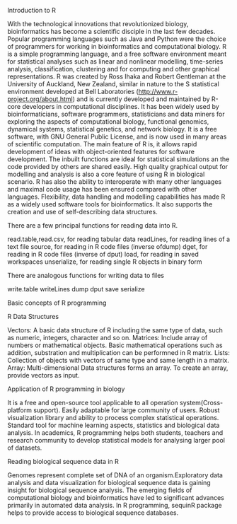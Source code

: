 Introduction to R
 

With the technological innovations that revolutionized biology, bioinformatics has become a scientific disciple in the last few decades.  Popular programming languages such as Java and Python were the choice of programmers for working in bioinformatics and computational biology. R is a simple programming language, and a free software environment meant for statistical analyses such as linear and nonlinear modelling, time-series analysis, classification, clustering and for computing and other graphical representations. R was created by Ross Ihaka and Robert Gentleman at the University of Auckland, New Zealand, similar in nature to the S statistical environment developed at Bell Laboratories (http://www.r-project.org/about.html) and is currently developed and maintained by R-core developers in computational disciplines.  It has been widely used by bioinformaticians, software programmers, statisticians and data miners for exploring the aspects of computational biology, functional genomics, dynamical systems, statistical genetics, and network biology. It is a free software, with GNU General Public License, and is now used in many areas of scientific computation. The main feature of R is, it allows rapid development of ideas with object-oriented features for software development. The inbuilt functions are ideal for statistical simulations an the code provided by others are shared easily. High quality graphical output for modelling and analysis is also a core feature of using R in biological scenario. R has also the ability to interoperate with many other languages and maximal code usage has been ensured compared with other languages. Flexibility, data handling and modelling capabilities has made R as a widely used software tools for bioinformatics. It also supports the creation and use of self-describing data structures.

 

There are a few principal functions for reading data into R.

 

read.table,read.csv, for reading tabular data
readLines, for reading lines of a text file
source, for reading in R code files (inverse ofdump)
dget, for reading in R code files (inverse of dput)
load, for reading in saved workspaces
unserialize, for reading single R objects in binary form
 

There are analogous functions for writing data to files

write.table
writeLines
dump
dput
save
serialize
 

Basic concepts of R programming
 

R Data Structures
 

Vectors: A basic data structure of R including the same type of data, such as numeric, integers, character and so on.
Matrices: Include array of numbers or mathematical objects. Basic mathematical operations such as addition, substration and multiplication can be performned in R matrix.
Lists: Collection of objects with vectors of same type and same length in a matrix.
Array: Multi-dimensional Data structures forms an array. To create an array, provide vectors as input.
 

Application of R programming in biology

 

It is a free and open-source tool applicable to all operation system(Cross-platform support).
Easily adaptable for large community of users.
Robust visualization library and ability to process complex statistical operations.
Standard tool for machine learning aspects, statistics and biological data analysis.
In academics, R programming helps both students, teachers and research community to develop statistical models for analysing larger pool of datasets.
 

Reading biological sequence data in R

 

Genomes represent complete set of DNA of an organism.Exploratory data analysis and data visualization for biological sequence data is gaining insight for biological sequence analysis. The emerging fields of computational biology and bioinformatics have led to significant advances primarily in automated data analysis. In R programming, sequinR package helps to provide access to biological sequence databases.